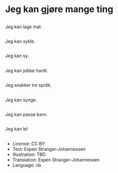 # Jeg kan gjøre mange ting

##
Jeg kan lage mat.

##
Jeg kan sykle.

##
Jeg kan sy.

##
Jeg kan jobbe hardt.

##
Jeg snakker tre språk.

##
Jeg kan synge.

##
Jeg kan passe barn.

##
Jeg kan le!

##
* License: CC BY
* Text: Espen Stranger-Johannessen
* Illustration: TBD
* Translation: Espen Stranger-Johannessen
* Language: nb
